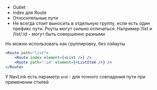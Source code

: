 - Outlet
- index для Route
- Относительные пути
- Не всегда стоит выносить в отдельную группу, если есть один префикс пути. Роуты могут сильно отличаться. Например /list и /list/:id - могут быть совершенно разными

Но можно использовать как группировку, без лэйауты

```jsx
<Route path="list">
	<Route index element={<List />} />
	<Route path=":id" element={<ListItem />} />
</Route>
```

У NavLink есть параметр `end` - для точного совпадения пути при применении стилей

